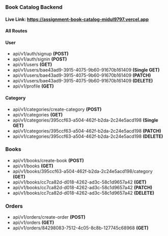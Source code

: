 ### Book Catalog Backend

#### Live Link: https://assignment-book-catalog-midul9797.vercel.app

#### All Routes

#### User

- api/v1/auth/signup **(POST)**
- api/v1/auth/signin **(POST)**
- api/v1/users **(GET)**
- api/v1/users/bae43ad9-3915-4075-9b60-91670b161409 **(Single GET)**
- api/v1/users/bae43ad9-3915-4075-9b60-91670b161409 **(PATCH)**
- api/v1/users/bae43ad9-3915-4075-9b60-91670b161409 **(DELETE)**
- api/v1/profile **(GET)**

#### Category

- api/v1/categories/create-category **(POST)**
- api/v1/categories **(GET)**
- api/v1/categories/395ccf63-a504-462f-b2da-2c24e5acd198 **(Single GET)**
- api/v1/categories/395ccf63-a504-462f-b2da-2c24e5acd198 **(PATCH)**
- api/v1/categories/395ccf63-a504-462f-b2da-2c24e5acd198 **(DELETE)**

### Books

- api/v1/books/create-book **(POST)**
- api/v1/books **(GET)**
- api/v1/books/395ccf63-a504-462f-b2da-2c24e5acd198/category **(GET)**
- api/v1/books/cc7ca82d-d018-4262-ad3c-58c1d9657a42 **(GET)**
- api/v1/books/cc7ca82d-d018-4262-ad3c-58c1d9657a42 **(PATCH)**
- api/v1/books/cc7ca82d-d018-4262-ad3c-58c1d9657a42 **(DELETE)**

### Orders

- api/v1/orders/create-order **(POST)**
- api/v1/orders **(GET)**
- api/v1/orders/84298083-7512-4c05-8c8b-127745c68968 **(GET)**
